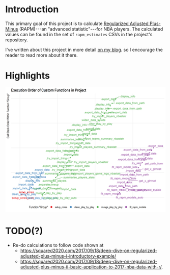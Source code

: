 
# Introduction

This primary goal of this project is to calculate 
[Regularized Adjusted Plus-Minus](https://www.nbastuffer.com/analytics101/regularized-adjusted-plus-minus-rapm/) 
(RAPM)---an "advanced statistic"---for NBA players. 
The calculated values can be found in the set of `rapm_estimates` 
CSVs in the project's repository.

I've written about this project in more detail [on my blog](https://tonyelhabr.rbind.io).
so I encourage the reader to read more about it there.

# Highlights

![](figs/viz_proj_funcs.png)

# TODO(?)

+ Re-do calculations to follow code shown at
    + https://squared2020.com/2017/09/18/deep-dive-on-regularized-adjusted-plus-minus-i-introductory-example/
    + https://squared2020.com/2017/09/18/deep-dive-on-regularized-adjusted-plus-minus-ii-basic-application-to-2017-nba-data-with-r/.
